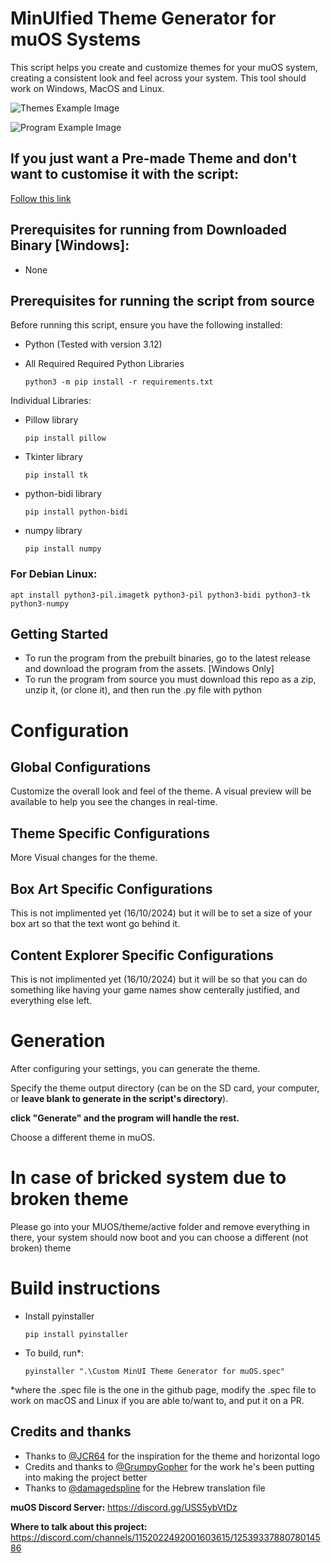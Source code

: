 # MinUIfied Theme Generator for muOS Systems
This script helps you create and customize themes for your muOS system, creating a consistent look and feel across your system. This tool should work on Windows, MacOS and Linux.

![Themes Example Image](https://github.com/user-attachments/assets/68cfb45d-b260-4fa0-bab1-b13a6d7d282a)

![Program Example Image](https://github.com/user-attachments/assets/e3c42ffc-cba3-4898-bc8e-86fe90e24204)
## If you just want a Pre-made Theme and don't want to customise it with the script:
[Follow this link](https://hmcneill46.github.io/muOS-MinUIfied-Theme-Generator/Theme-Gallery/)

## Prerequisites for running from Downloaded Binary [Windows]:
 - None

## Prerequisites for running the script from source
Before running this script, ensure you have the following installed:
 - Python (Tested with version 3.12)
 - All Required Required Python Libraries
 
       python3 -m pip install -r requirements.txt 

Individual Libraries:
 - Pillow library
   
       pip install pillow
 - Tkinter library
   
       pip install tk

 - python-bidi library
   
       pip install python-bidi

 - numpy library
   
       pip install numpy
   
 ### For Debian Linux:
```
apt install python3-pil.imagetk python3-pil python3-bidi python3-tk python3-numpy
```


## Getting Started
 - To run the program from the prebuilt binaries, go to the latest release and download the program from the assets. [Windows Only]
 - To run the program from source you must download this repo as a zip, unzip it, (or clone it), and then run the .py file with python

# Configuration

## Global Configurations
Customize the overall look and feel of the theme. A visual preview will be available to help you see the changes in real-time.

## Theme Specific Configurations
More Visual changes for the theme.

## Box Art Specific Configurations
This is not implimented yet (16/10/2024) but it will be to set a size of your box art so that the text wont go behind it.

## Content Explorer Specific Configurations
This is not implimented yet (16/10/2024) but it will be so that you can do something like having your game names show centerally justified, and everything else left.

# Generation
After configuring your settings, you can generate the theme.

Specify the theme output directory (can be on the SD card, your computer, or **leave blank to generate in the script's directory**).

**click "Generate" and the program will handle the rest.**


Choose a different theme in muOS.

# In case of bricked system due to broken theme
Please go into your MUOS/theme/active folder and remove everything in there, your system should now boot and you can choose a different (not broken) theme

# Build instructions

 - Install pyinstaller


       pip install pyinstaller
 - To build, run*:


       pyinstaller ".\Custom MinUI Theme Generator for muOS.spec"
*where the .spec file is the one in the github page, modify the .spec file to work on macOS and Linux if you are able to/want to, and put it on a PR.

## Credits and thanks
 - Thanks to [@JCR64](https://github.com/JCR64) for the inspiration for the theme and horizontal logo
 - Credits and thanks to [@GrumpyGopher](https://github.com/GrumpyGopher) for the work he's been putting into making the project better
 - Thanks to [@damagedspline](https://github.com/damagedspline) for the Hebrew translation file

**muOS Discord Server:** https://discord.gg/USS5ybVtDz

**Where to talk about this project:** https://discord.com/channels/1152022492001603615/1253933788078014586
